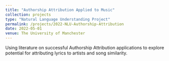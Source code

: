```yaml
---
title: "Authorship Attribution Applied to Music"
collection: projects
type: "Natural Language Understanding Project"
permalink: /projects/2022-NLU-Authorship-Attribution
date: 2022-05-01
venue: The University of Manchester
---
```


Using literature on successful Authorship Attribution applications to explore potential for attributing lyrics to artists and song similarity.